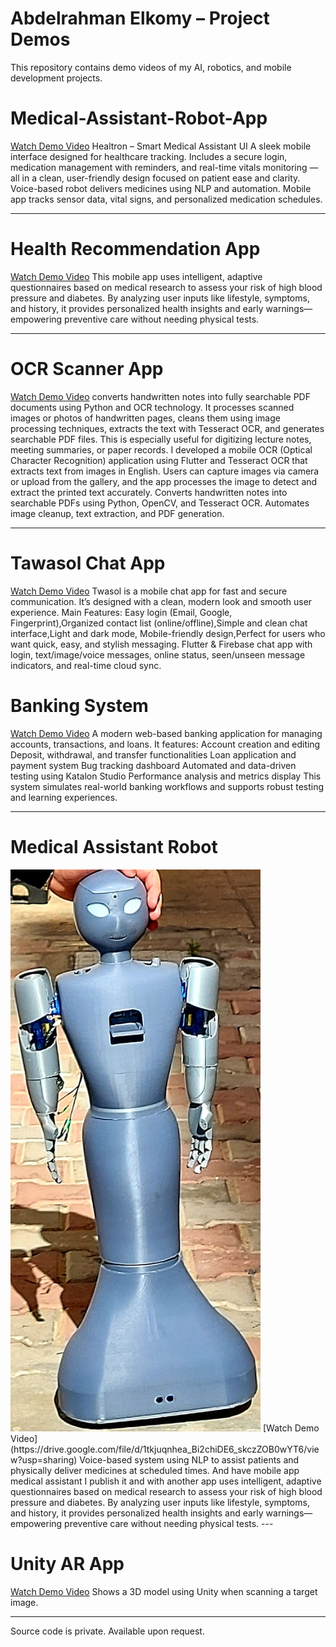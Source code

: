 # Abdelrahman Elkomy – Project Demos
This repository contains demo videos of my AI, robotics, and mobile development projects.

# Medical-Assistant-Robot-App

[Watch Demo Video](https://drive.google.com/file/d/1tkjuqnhea_Bi2chiDE6_skczZOB0wYT6/view?usp=drive_link)
Healtron – Smart Medical Assistant UI A sleek mobile interface designed for healthcare tracking. Includes a secure login, 
medication management with reminders, and real-time vitals monitoring — all in a clean, user-friendly design focused on patient ease and clarity.
Voice-based robot delivers medicines using NLP and automation. Mobile app tracks sensor data, vital signs, and personalized medication schedules.

---

# Health Recommendation App

[Watch Demo Video](https://drive.google.com/file/d/1qL-VLt4AwqhqMSNikt3eg_ELDRW_2TB-/view?usp=sharing)
This mobile app uses intelligent, adaptive questionnaires based on medical research to assess your risk of high blood pressure and diabetes. By analyzing user inputs 
like lifestyle, symptoms, and history, it provides personalized health insights and early warnings—empowering preventive care without needing physical tests.

---

# OCR Scanner App
[Watch Demo Video](https://drive.google.com/file/d/1JcVddVykNBbyyH2KZ5UK_l2chPby3AXQ/view?usp=sharing)
converts handwritten notes into fully searchable PDF documents using Python and OCR technology. It processes scanned images or photos of handwritten pages, 
cleans them using image processing techniques, extracts the text with Tesseract OCR, and generates searchable PDF files. This is especially useful for digitizing lecture notes,
meeting summaries, or paper records.
I developed a mobile OCR (Optical Character Recognition) application using Flutter and Tesseract OCR that extracts text from images in English. Users can capture images via camera 
or upload from the gallery, and the app processes the image to detect and extract the printed text accurately.
Converts handwritten notes into searchable PDFs using Python, OpenCV, and Tesseract OCR. Automates image cleanup, text extraction, and PDF generation.

---

# Tawasol Chat App
[Watch Demo Video](https://drive.google.com/file/d/1ebKvLc7duK8uLUTLNvBigswaNTwXDs81/view?usp=sharing)
Twasol is a mobile chat app for fast and secure communication. It’s designed with a clean, modern look and smooth user experience. Main Features:
Easy login (Email, Google, Fingerprint),Organized contact list (online/offline),Simple and clean chat interface,Light and dark mode,
Mobile-friendly design,Perfect for users who want quick, easy, and stylish messaging.
Flutter & Firebase chat app with login, text/image/voice messages, online status, seen/unseen message indicators, and real-time cloud sync.


# Banking System
[Watch Demo Video](https://drive.google.com/file/d/1jo-AJgWOx1AS8R2IwVGS3tvfQZd7KFmr/view?usp=sharing)
A modern web-based banking application for managing accounts, transactions, and loans. It features:
Account creation and editing
Deposit, withdrawal, and transfer functionalities
Loan application and payment system
Bug tracking dashboard
Automated and data-driven testing using Katalon Studio
Performance analysis and metrics display
This system simulates real-world banking workflows and supports robust testing and learning experiences.

---

# Medical Assistant Robot
<img src="./MyRobot.jpg" width="400"/>
[Watch Demo Video](https://drive.google.com/file/d/1tkjuqnhea_Bi2chiDE6_skczZOB0wYT6/view?usp=sharing)
Voice-based system using NLP to assist patients and physically deliver medicines at scheduled times.
And have mobile app medical assistant I publish it and with another app uses intelligent, adaptive questionnaires based on medical research to assess your risk of high blood pressure and diabetes. By analyzing user inputs like lifestyle, symptoms, and history, it provides personalized health insights and early warnings—empowering preventive care without needing physical tests.
---


# Unity AR App
[Watch Demo Video](https://drive.google.com/file/d/1MX1kOKQfE_m-3e9UZ4AodqXZArbyVWa5/view?usp=sharing)
Shows a 3D model using Unity when scanning a target image.

---


Source code is private. Available upon request.
